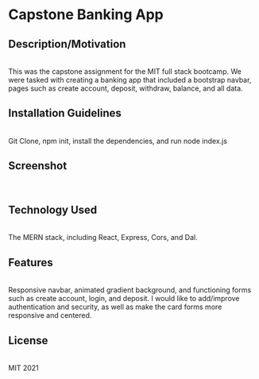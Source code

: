 <h1>Capstone Banking App</h1>

<h2>Description/Motivation</h2> <br>
This was the capstone assignment for the MIT full stack bootcamp. We were tasked with creating a banking app that included a bootstrap navbar, pages such as create account, deposit, withdraw, balance, and all data.

<h2>Installation Guidelines</h2> <br>
Git Clone, npm init, install the dependencies, and run node index.js

<h2>Screenshot</h2> <br>

<h2>Technology Used</h2> <br>
The MERN stack, including React, Express, Cors, and Dal.

<h2>Features</h2> <br>
Responsive navbar, animated gradient background, and functioning forms such as create account, login, and deposit. I would like to add/improve authentication and security, as well as make the card forms more responsive and centered. 

<h2>License</h2> <br>
MIT 2021
